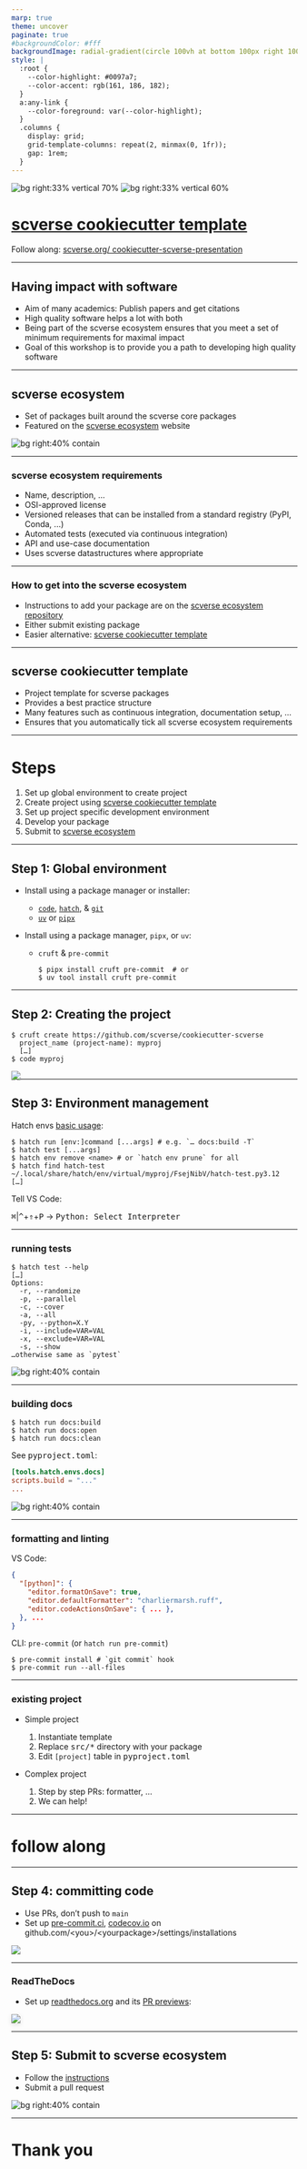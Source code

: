 ```yaml
---
marp: true
theme: uncover
paginate: true
#backgroundColor: #fff
backgroundImage: radial-gradient(circle 100vh at bottom 100px right 100px in hsl, var(--color-accent) 0%, transparent 100%)
style: |
  :root {
    --color-highlight: #0097a7;
    --color-accent: rgb(161, 186, 182);
  }
  a:any-link {
    --color-foreground: var(--color-highlight);
  }
  .columns {
    display: grid;
    grid-template-columns: repeat(2, minmax(0, 1fr));
    gap: 1rem;
  }
---
```


<!-- _paginate: skip -->

<!-- Header link: important! -->
<!-- Follow along if you’re quick, later interactive -->
<!-- QR URL: https://api.qrserver.com/v1/create-qr-code/?format=svg&data=https://scverse.org/cookiecutter-scverse-presentation/ -->

![bg right:33% vertical 70%](./img/scverse-logo.svg)
![bg right:33% vertical 60%](./img/qr-pres.svg)

# [scverse cookiecutter template][template]

Follow along: [scverse.org/
cookiecutter-scverse-presentation][pres]

[template]: https://cookiecutter-scverse-instance.readthedocs.io/en/latest/template_usage.html
[pres]: https://scverse.org/cookiecutter-scverse-presentation/

---

## Having impact with software

* Aim of many academics: Publish papers and get citations
* High quality software helps a lot with both
* Being part of the scverse ecosystem ensures that you meet a set of minimum requirements for maximal impact
* Goal of this workshop is to provide you a path to developing high quality software

---

## scverse ecosystem

* Set of packages built around the scverse core packages
* Featured on the [scverse ecosystem][] website

![bg right:40% contain](./img/scverse-ecosystem-overview.png)

[scverse ecosystem]: https://scverse.org/packages/#ecosystem

---

### scverse ecosystem requirements

* Name, description, ...
* OSI-approved license
* Versioned releases that can be installed from a standard registry (PyPI, Conda, ...)
* Automated tests (executed via continuous integration)
* API and use-case documentation
* Uses scverse datastructures where appropriate

---

### How to get into the scverse ecosystem

* Instructions to add your package are on the [scverse ecosystem repository][]
* Either submit existing package
* Easier alternative: [scverse cookiecutter template][]

[scverse ecosystem repository]: https://github.com/scverse/ecosystem-packages
[scverse cookiecutter template]: https://github.com/scverse/cookiecutter-scverse

---

## scverse cookiecutter template

* Project template for scverse packages
* Provides a best practice structure
* Many features such as continuous integration, documentation setup, …
* Ensures that you automatically tick all scverse ecosystem requirements

---

# Steps

1. Set up global environment to create project
2. Create project using [scverse cookiecutter template][]
3. Set up project specific development environment
4. Develop your package
5. Submit to [scverse ecosystem][]

---

## Step 1: Global environment

* Install using a package manager or installer:

  - [`code`][], [`hatch`][], & [`git`][]
  - [`uv`][] or [`pipx`][]

* Install using a package manager, `pipx`, or `uv`:

  - `cruft` & `pre-commit`

    ```console
    $ pipx install cruft pre-commit  # or
    $ uv tool install cruft pre-commit
    ```

[`code`]: https://code.visualstudio.com/download
[`hatch`]: https://hatch.pypa.io/latest/install/
[`git`]: https://github.com/git-guides/install-git
[`uv`]: https://docs.astral.sh/uv/getting-started/installation/
[`pipx`]: https://pipx.pypa.io/stable/installation/

---

## Step 2: Creating the project

```console
$ cruft create https://github.com/scverse/cookiecutter-scverse
  project_name (project-name): myproj
  […]
$ code myproj
```

<img style="margin-bottom: -450px" src=./img/new-proj.png>

---

## Step 3: Environment management

Hatch envs [basic usage][hatch envs]:

```console
$ hatch run [env:]command [...args] # e.g. `… docs:build -T`
$ hatch test [...args]
$ hatch env remove <name> # or `hatch env prune` for all
$ hatch find hatch-test
~/.local/share/hatch/env/virtual/myproj/FsejNibV/hatch-test.py3.12
[…]
```

Tell VS Code:

<kbd>⌘</kbd>|<kbd>^</kbd>+<kbd>⇑</kbd>+<kbd>P</kbd> → <kbd>Python: Select Interpreter</kbd>

[hatch envs]: https://hatch.pypa.io/latest/tutorials/environment/basic-usage/

---

### running tests

```console
$ hatch test --help
[…]
Options:
  -r, --randomize
  -p, --parallel
  -c, --cover
  -a, --all
  -py, --python=X.Y
  -i, --include=VAR=VAL
  -x, --exclude=VAR=VAL
  -s, --show
…otherwise same as `pytest`
```

![bg right:40% contain](./img/test-explorer.png)

---

### building docs

```console
$ hatch run docs:build
$ hatch run docs:open
$ hatch run docs:clean
```

See <samp>pyproject.toml</samp>:

```toml
[tools.hatch.envs.docs]
scripts.build = "..."
...
```

![bg right:40% contain](./img/docs.png)

---

### formatting and linting

VS Code:

```json
{
  "[python]": {
    "editor.formatOnSave": true,
    "editor.defaultFormatter": "charliermarsh.ruff",
    "editor.codeActionsOnSave": { ... },
  }, ...
}
```

CLI: `pre-commit` (or `hatch run pre-commit`)

<!-- Installing pre-commit globally is preferred -->

```console
$ pre-commit install # `git commit` hook
$ pre-commit run --all-files
```

---

### existing project

<!-- simple: pure-python, one package -->

* Simple project

  1. Instantiate template
  2. Replace <samp>src/*</samp> directory with your package
  3. Edit `[project]` table in <samp>pyproject.toml</samp>

* Complex project

  1. Step by step PRs: formatter, …
  2. We can help!

---

<!-- _paginate: false -->
<!-- _color: var(--color-accent) -->
<!-- _backgroundColor: black -->

# follow along

---

## Step 4: committing code

<!-- No need to do this live, time should be mostly up here -->

- Use PRs, don’t push to `main`
- Set up [pre-commit.ci][], [codecov.io][] on
  github.com/&lt;you>/&lt;yourpackage>/settings/installations

![](./img/checks.png)

[pre-commit.ci]: https://pre-commit.ci/
[codecov.io]: https://codecov.io/

---

### ReadTheDocs

- Set up [readthedocs.org][] and its [PR previews][]:

<img src="./img/rtd-pr-warning.png" style="box-shadow: 0 .2rem .5rem rgba(0,0,0,.1)">

[readthedocs.org]: https://docs.readthedocs.io/en/stable/intro/import-guide.html
[PR previews]: https://docs.readthedocs.io/en/stable/guides/pull-requests.html

---

## Step 5: Submit to scverse ecosystem

* Follow the [instructions][scverse ecosystem repository]
* Submit a pull request

![bg right:40% contain](./img/scverse-ecosystem-pr.png)

---

<!-- _paginate: false -->
<!-- _color: var(--color-accent) -->
<!-- _backgroundColor: black -->

# Thank you
